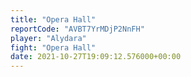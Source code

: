 ```yaml
---
title: "Opera Hall"
reportCode: "AVBT7YrMDjP2NnFH"
player: "Alydara"
fight: "Opera Hall"
date: 2021-10-27T19:09:12.576000+00:00
---
```

